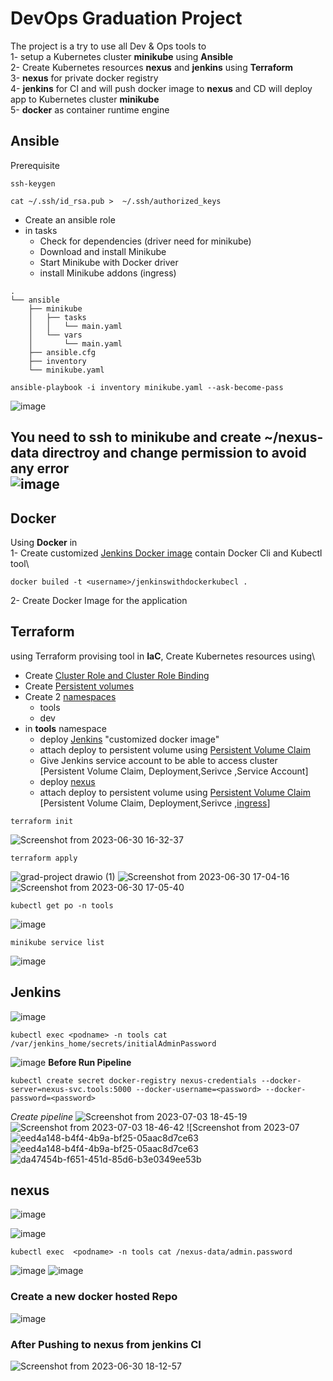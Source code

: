 # DevOps Graduation Project

The project is a try to use all Dev & Ops tools to\
1- setup a Kubernetes cluster **minikube** using **Ansible**\
2- Create Kubernetes resources **nexus** and **jenkins** using **Terraform**\
3- **nexus** for private docker registry\
4- **jenkins** for CI and will push docker image to **nexus** and CD will deploy app to Kubernetes cluster **minikube**\
5- **docker** as container runtime engine
## Ansible
Prerequisite
```
ssh-keygen
```
```
cat ~/.ssh/id_rsa.pub >  ~/.ssh/authorized_keys 
```
- Create an ansible role
- in tasks
  - Check for dependencies (driver need for minikube)
  - Download and install Minikube
  - Start Minikube with Docker driver
  - install Minikube addons (ingress)
```
.
└── ansible
    ├── minikube
    │   ├── tasks
    │   │   └── main.yaml
    │   └── vars
    │       └── main.yaml
    ├── ansible.cfg
    ├── inventory
    └── minikube.yaml
```

```
ansible-playbook -i inventory minikube.yaml --ask-become-pass
```

![image](https://github.com/SalmaAhmed20/DevOps-Grad-Project/assets/64385957/9842e39f-2999-48e9-ae51-607e7439d20d)

**You need to ssh to minikube and create ~/nexus-data directroy and change permission to avoid any error**\
![image](https://github.com/SalmaAhmed20/DevOps-Grad-Project/assets/64385957/0a6cb2e6-552e-4f64-936d-c86721ce6623)
---------------------------------------------------------------------------------------------------------------------------------------------------------------
## Docker
Using **Docker** in\
1- Create customized [Jenkins Docker image](https://github.com/SalmaAhmed20/DevOps-Grad-Project/blob/main/dockerfile) contain Docker Cli and Kubectl tool\
```
docker builed -t <username>/jenkinswithdockerkubecl .
```
2- Create Docker Image for the application 
## Terraform
using Terraform provising tool in **IaC**, Create Kubernetes resources using\
- Create [Cluster Role and Cluster Role Binding](https://github.com/SalmaAhmed20/DevOps-Grad-Project/blob/main/terraform/rbac.tf)
- Create [Persistent volumes](https://github.com/SalmaAhmed20/DevOps-Grad-Project/blob/main/terraform/volume.tf)
- Create 2 [namespaces](https://github.com/SalmaAhmed20/DevOps-Grad-Project/blob/main/terraform/namespaces.tf)
  - tools
  - dev
- in **tools** namespace 
  - deploy [Jenkins](https://github.com/SalmaAhmed20/DevOps-Grad-Project/blob/main/terraform/jenkins.tf) "customized docker image"
  - attach deploy to persistent volume using [Persistent Volume Claim](https://github.com/SalmaAhmed20/DevOps-Grad-Project/blob/main/terraform/claims.tf)
  - Give Jenkins service account to be able to access cluster\
    [Persistent Volume Claim, Deployment,Serivce ,Service Account]
  - deploy [nexus](https://github.com/SalmaAhmed20/DevOps-Grad-Project/blob/main/terraform/nexus.tf)
  - attach deploy to persistent volume using [Persistent Volume Claim](https://github.com/SalmaAhmed20/DevOps-Grad-Project/blob/main/terraform/claims.tf)\
    [Persistent Volume Claim, Deployment,Serivce ,[ingress](https://github.com/SalmaAhmed20/DevOps-Grad-Project/blob/main/terraform/ingress.tf)]
```
terraform init
```
![Screenshot from 2023-06-30 16-32-37](https://github.com/SalmaAhmed20/DevOps-Grad-Project/assets/64385957/d42733e1-0711-4f0e-b8ab-d2dc93c7a04e)
```
terraform apply
```
![grad-project drawio (1)](https://github.com/SalmaAhmed20/DevOps-Grad-Project/assets/64385957/3a115844-98de-4db5-a9aa-c8dea8e410cb)
![Screenshot from 2023-06-30 17-04-16](https://github.com/SalmaAhmed20/DevOps-Grad-Project/assets/64385957/51e7849d-0c73-4642-b889-512f857f2767)
![Screenshot from 2023-06-30 17-05-40](https://github.com/SalmaAhmed20/DevOps-Grad-Project/assets/64385957/aec146d3-9d9b-4ae6-b885-b6d66fb7d74e)
```
kubectl get po -n tools
```
![image](https://github.com/SalmaAhmed20/DevOps-Grad-Project/assets/64385957/210dee67-d2f3-4c88-9a7b-4a624d30203f)

```
minikube service list
```
![image](https://github.com/SalmaAhmed20/DevOps-Grad-Project/assets/64385957/513998b6-4608-44a1-b7e7-873d33778bd4)

## Jenkins
![image](https://github.com/SalmaAhmed20/DevOps-Grad-Project/assets/64385957/8b706c39-1e94-44bc-890c-ba699787c991)

```
kubectl exec <podname> -n tools cat /var/jenkins_home/secrets/initialAdminPassword
```
![image](https://github.com/SalmaAhmed20/DevOps-Grad-Project/assets/64385957/9196d545-86b4-4cff-9317-a4d4398bb803)
**Before Run Pipeline**
```
kubectl create secret docker-registry nexus-credentials --docker-server=nexus-svc.tools:5000 --docker-username=<password> --docker-password=<password>
```
*Create pipeline*
![Screenshot from 2023-07-03 18-45-19](https://github.com/SalmaAhmed20/DevOps-Grad-Project/assets/64385957/2023abc7-6f70-4bdb-90df-efc4d436e358)
![Screenshot from 2023-07-03 18-46-42](https://github.com/SalmaAhmed20/DevOps-Grad-Project/assets/64385957/80985f39-5fa0-4a52-b618-0fddd560de99)
![Screenshot from 2023-07![eed4a148-b4f4-4b9a-bf25-05aac8d7ce63](https://github.com/SalmaAhmed20/DevOps-Grad-Project/assets/64385957/d8792536-3d09-4fed-aee6-ef993abe7d99)
![eed4a148-b4f4-4b9a-bf25-05aac8d7ce63](https://github.com/SalmaAhmed20/DevOps-Grad-Project/assets/64385957/c6d2badf-c48e-46cb-ba74-321b6c6ed2c3)
![da47454b-f651-451d-85d6-b3e0349ee53b](https://github.com/SalmaAhmed20/DevOps-Grad-Project/assets/64385957/27ba4152-ad2d-42f5-b772-c481f07f87be)

## nexus
![image](https://github.com/SalmaAhmed20/DevOps-Grad-Project/assets/64385957/08078b03-28bb-49ee-bfc7-cf3b90d56cc9)

![image](https://github.com/SalmaAhmed20/DevOps-Grad-Project/assets/64385957/f673b1e0-dca5-446f-8f50-9d7eba1e602a)

```
kubectl exec  <podname> -n tools cat /nexus-data/admin.password
```
![image](https://github.com/SalmaAhmed20/DevOps-Grad-Project/assets/64385957/0961d1d5-27aa-49e7-80d7-0594713e709a)
![image](https://github.com/SalmaAhmed20/DevOps-Grad-Project/assets/64385957/f49c4ebe-6faa-44ba-b703-5b10e19f9cf7)

### Create a new  docker hosted Repo
![image](https://github.com/SalmaAhmed20/DevOps-Grad-Project/assets/64385957/02a6fab2-f40d-4da9-9d4f-f5fbab50af1e)
### After Pushing to nexus from jenkins CI 
![Screenshot from 2023-06-30 18-12-57](https://github.com/SalmaAhmed20/DevOps-Grad-Project/assets/64385957/0c31930a-5c0e-4cdf-9cc3-b623feced306)

